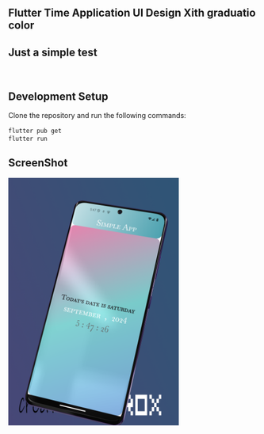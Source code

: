 ## Flutter Time Application UI Design Xith graduatio color
## Just a simple test

<br>

## Development Setup
Clone the repository and run the following commands:
```
flutter pub get
flutter run
```

## ScreenShot

<img src="assets/img/1.png" height="500em" />
